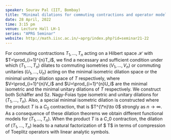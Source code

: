 ```yaml
---
speaker: Sourav Pal (IIT, Bombay)
title: "Minimal dilations for commuting contractions and operator model"
date: 28 April, 2022
time: 3:15 pm
venue: Lecture Hall LH-1
series: "APRG Seminar"
website: http://math.iisc.ac.in/~aprg/index.php?id=seminar21-22
---
```


For commuting contractions $T_1,\ldots ,T_n$ acting on a Hilbert space $\mathcal{H}$ with
$T=\prod_{i=1}^{n}T_i$, we find a necessary and sufficient condition under which
$(T_1,\ldots ,T_n)$ dilates to commuting isometries $(V_1,\ldots ,V_n)$ or commuting
unitaries $(U_1,\ldots ,U_n)$ acting on the minimal isometric dilation space or the minimal
unitary dilation space of $T$ respectively, where $V=\prod_{i=1}^{n}V_i$ and
$U=\prod_{i=1}^{n}U_i$ are the minimal isometric and the minimal unitary dilations of $T$
respectively. We construct both Sch&auml;ffer and Sz. Nagy-Foias type isometric and unitary
dilations for $(T_1,\ldots ,T_n)$. Also, a special minimal isometric dilation is constructed
where the product $T$ is a $C_{0}$ contraction, that is $T^{\*n}\to 0$ strongly as $n\to \infty$.
As a consequence of these dilation theorems we obtain different functional models for $(T_1,\ldots ,T_n)$.
When the product $T$ is a $C\_0$ contraction, the dilation of $(T_1,\ldots ,T_n)$ leads to a natural
factorization of $ T$ in terms of compression of Toeplitz operators with linear analytic symbols.
